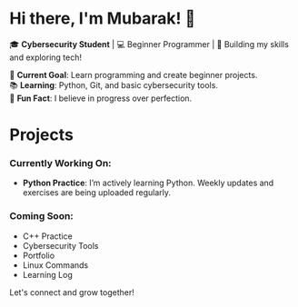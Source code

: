 # Hi there, I'm Mubarak! 👋  

🎓 **Cybersecurity Student** | 💻 Beginner Programmer | 🌟 Building my skills and exploring tech!  

🔭 **Current Goal**: Learn programming and create beginner projects.  
📚 **Learning**: Python, Git, and basic cybersecurity tools.  
💬 **Fun Fact**: I believe in progress over perfection.  

# Projects

### **Currently Working On:**
- **Python Practice**: I’m actively learning Python. Weekly updates and exercises are being uploaded regularly.

### **Coming Soon:**
- C++ Practice
- Cybersecurity Tools
- Portfolio
- Linux Commands
- Learning Log


Let's connect and grow together!
